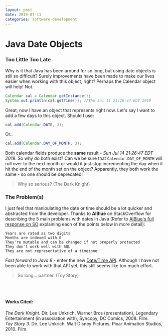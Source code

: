 ```yaml
---
layout: post
date: 2019-07-11
categories: software-development
---
```


<div class="blurb">
  <h1>Java Date Objects</h1> 
</div>

### __Too Little Too Late__
Why is it that Java has been around for so long, but using date objects is still so difficult? Surely improvements have been made to make our lives easier when working with this object, right? Perhaps the Calendar object will help! Not. 

```java
Calendar cal = Calendar.getInstance();
System.out.println(cal.getTime()); //Thu Jul 11 21:26:47 EDT 2019
```

Great, now I have an object that represents right now. Let's say I want to add a few days to this object. Should I use:
```java
cal.add(Calendar.DATE, 3);
```

Or..
```java
cal.add(Calendar.DAY_OF_MONTH, 3);
```

Both calendar fields produce the __same__ result - *Sun Jul 14 21:26:47 EDT 2019*. So why do both exist? Can we be sure that `Calendar.DAY_OF_MONTH` will roll over to the next month or would it just stop incrementing the day when it hit the end of the month set on the object? Apparently, they both work the same - so one should be deprecated!

> Why so serious? (The Dark Knight)

### __The Problem(s)__
I just feel that manipulating the date or time should be a lot quicker and abstracted from the developer. Thanks to __AlBlue__ on StackOverflow for describing the 5 main problems with dates in Java (Refer to [AlBlue's full response on SO](https://stackoverflow.com/questions/1969442/whats-wrong-with-java-date-time-api) explaining each of the points below in more detail):

```
Years are rated as two digits
Months are indexed with 0
They're mutable and can be changed if not properly protected
They don't work well with SQL
They are not representative of a timezone
```

*Fast forward to Java 8* - enter the new [Date/Time API](https://www.baeldung.com/java-8-date-time-intro). Although I have not been able to work with that API yet, this still seems like too much effort.  

> So long... partner. (Toy Story)

<br><br>
#### Works Cited:
*The Dark Knight.* Dir. Lee Unkrich. Warner Bros (presentation), Legendary Entertainment (in association with), Syncopy, DC Comics, 2008. Film.<br>
*Toy Story 3.* Dir. Lee Unkrich.  Walt Disney Pictures, Pixar Animation Studios, 2010. Film.

